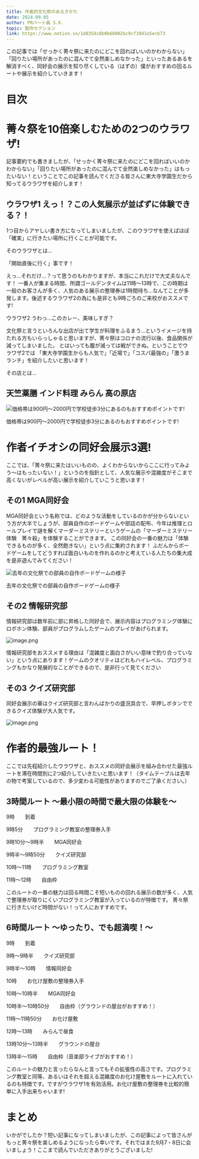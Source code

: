 ```yaml
---
title: 作者的文化祭のあるきかた
date: 2024.09.05
author: PRパート員 S.K.
topic: 製作セクション
link: https://www.notion.so/1d835dc8b0b68002bc9cf39d1e5ecb73
---
```



この記事では「せっかく菁々祭に来たのにどこを回ればいいのかわからない」「回りたい場所があったのに混んでて全然楽しめなかった」といったあるあるを解消すべく、同好会の展示を知り尽くしている（はずの）僕がおすすめの回るルートや展示を紹介していきます！

# 目次

# 菁々祭を10倍楽しむための2つのウラワザ!

記事要約でも書きましたが、「せっかく菁々祭に来たのにどこを回ればいいのかわからない」「回りたい場所があったのに混んでて全然楽しめなかった」はもったいない！ということでこの記事を読んでくださる皆さんに東大寺学園生だから知ってるウラワザを紹介します！

## ウラワザ1 えっ！？この人気展示が並ばずに体験できる？！

1つ目からアヤしい書き方になってしまいましたが、このウラワザを使えばほぼ「確実」に行きたい場所に行くことが可能です。

そのウラワザとは...

「開始直後に行く」事です！

えっ...それだけ...？って思うのもわかりますが、本当にこれだけで大丈夫なんです！ 一番人が集まる時間、所謂ゴールデンタイムは11時～13時で、この時期は一般のお客さんが多く、人気のある展示の整理券は1時間待ち...なんてことが多発します。後述するウラワザ2の為にも是非とも9時ごろのご来校がおススメです!

ウラワザ2 うわっ...このカレー、美味しすぎ？

文化祭と言うといろんな出店が出て学生が料理をふるまう...というイメージを持たれる方もいらっしゃると思いますが、菁々祭はコロナの流行以後、食品関係が減ってしまいました。 とはいっても腹が減っては戦ができぬ。ということでウラワザ2では 「東大寺学園生からも人気で」「近場で」「コスパ最強の」「激うまランチ」を紹介したいと思います！

その店とは...

## 天竺薬膳 インド料理 みらん 高の原店

![価格帯は900円～2000円で学校徒歩3分にあるのもおすすめポイントです!](image.png)

価格帯は900円～2000円で学校徒歩3分にあるのもおすすめポイントです!

# 作者イチオシの同好会展示3選!

ここでは、「菁々祭に来たはいいものの、よくわからないからここに行ってみよう～はもったいない！」というのを指針として、人気な展示や混雑度がそこまで高くないがレベルが高い展示を紹介していこうと思います！

## その1 MGA同好会

MGA同好会という名称では、どのような活動をしているのかが分からないという方が大半でしょうが、部員自作のボードゲームや部誌の配布、今年は推理とロールプレイで謎を解くマーダーミステリーというゲームの「マーダーミステリー体験　菁々殺」を体験することができます。 この同好会の一番の魅力は「体験できるものが多く、全然飽きない」という点に集約されます！ ふだんからボードゲームをしてどうすれば面白いものを作れるのかと考えている人たちの集大成を是非遊んでみてください！

![去年の文化祭での部員の自作ボードゲームの様子](image%201.png)

去年の文化祭での部員の自作ボードゲームの様子

## その2 情報研究部

情報研究部は数年前に部に昇格した同好会で、展示内容はプログラミング体験にロボホン体験、部員がプログラムしたゲームのプレイがあげられます。

![image.png](image%202.png)

情報研究部をおススメする理由は「混雑度と面白さがいい意味で釣り合っていない」という点にあります！ゲームのクオリティはどれもハイレベル、プログラミングもかなり発展的なことができるので、是非行って見てください

## その3 クイズ研究部

同好会展示の華はクイズ研究部と言わんばかりの盛況具合で、早押しボタンでできるクイズ体験が大人気です。

![image.png](image%203.png)

# 作者的最強ルート！

ここでは先程紹介したウラワザと、おススメの同好会展示を組み合わせた最強ルートを滞在時間別に2つ紹介していきたいと思います！（タイムテーブルは去年の物で考案しているので、多少変わる可能性がありますのでご了承ください。）

## 3時間ルート ～最小限の時間で最大限の体験を～

9時　　到着

9時5分　　プログラミング教室の整理券入手

9時10分～9時半　　MGA同好会

9時半～9時50分　　クイズ研究部

10時～11時　　プログラミング教室

11時～12時　　自由枠

このルートの一番の魅力は回る時間こそ短いものの回れる展示の数が多く、人気で整理券が取りにくいプログラミング教室が入っているのが特徴です。 菁々祭に行きたいけど時間がない！って人におすすめです。

## 6時間ルート ～ゆったり、でも超満喫！～

9時　　到着

9時～9時半　　クイズ研究部

9時半～10時　　情報同好会

10時　　お化け屋敷の整理券入手

10時～10時半　　MGA同好会

10時半～10時50分　　自由枠（グラウンドの屋台がおすすめ！）

11時～11時50分　　お化け屋敷

12時～13時　　みらんで昼食

13時10分～13時半　　グラウンドの屋台

13時半～15時　　自由枠（音楽部ライブがおすすめ！）

このルートの魅力と言ったらなんと言ってもその拡張性の高さです。プログラミング教室と同等、あるいはそれを超える混雑度のお化け屋敷をルートに入れているのも特徴です。ですがウラワザ1を有効活用。お化け屋敷の整理券を比較的簡単に入手出来ちゃいます!

# まとめ

いかがでしたか？短い記事になってしまいましたが、この記事によって皆さんがもっと菁々祭を楽しめるようになったら幸いです。それではまた9月7・8日に会いましょう！ここまで読んでいただきありがとうございました!
